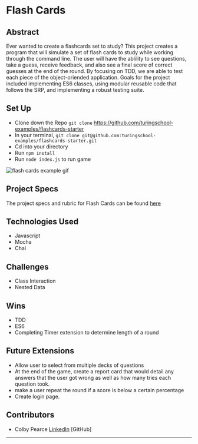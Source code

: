 # Flash Cards

## Abstract
Ever wanted to create a flashcards set to study?  This project creates a program that will simulate a set of flash cards to study while working through the command line.  The user will have the ablility to see questions, take a guess, receive feedback, and also see a final score of correct guesses at the end of the round.  By focusing on TDD, we are able to test each piece of the object-oriended application.  Goals for the project included implementing ES6 classes, using modular reusable code that follows the SRP, and implementing a robust testing suite. 


## Set Up
- Clone down the Repo `git clone` https://github.com/turingschool-examples/flashcards-starter
- In your terminal, `git clone git@github.com:turingschool-examples/flashcards-starter.git`
- Cd into your directory
- Run `npm install`
- Run `node index.js` to run game

![flash cards example gif](https://media.giphy.com/media/1zkb1q58eTiTH6D7wc/giphy.gif)

## Project Specs
The project specs and rubric for Flash Cards can be found [here](https://frontend.turing.edu/projects/flash-cards.html)


## Technologies Used
- Javascript
- Mocha
- Chai

## Challenges
- Class Interaction
- Nested Data

## Wins
- TDD
- ES6
- Completing Timer extension to determine length of a round

## Future Extensions
- Allow user to select from multiple decks of questions
- At the end of the game, create a report card that would detail any answers that the user got wrong as well as how many tries each question took.
- make a user repeat the round if a score is below a certain percentage
- Create login page.

## Contributors

- Colby Pearce [LinkedIn](https://www.linkedin.com/in/colby-pearce1/) [GitHub]

---



